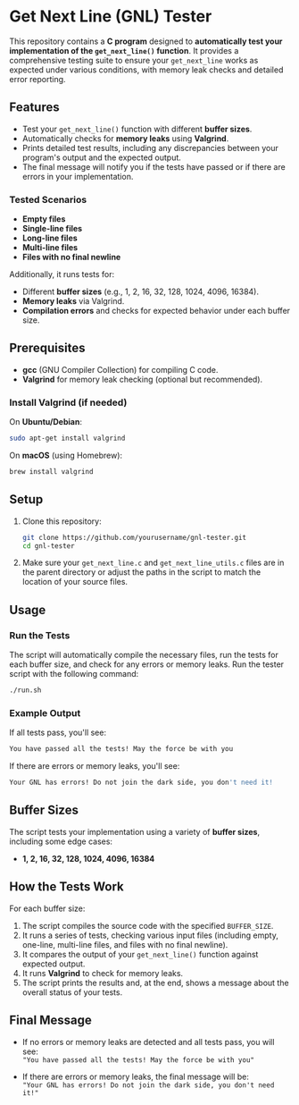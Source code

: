 
# **Get Next Line (GNL) Tester**

This repository contains a **C program** designed to **automatically test your implementation of the `get_next_line()` function**. It provides a comprehensive testing suite to ensure your `get_next_line` works as expected under various conditions, with memory leak checks and detailed error reporting.

## **Features**
- Test your `get_next_line()` function with different **buffer sizes**.
- Automatically checks for **memory leaks** using **Valgrind**.
- Prints detailed test results, including any discrepancies between your program's output and the expected output.
- The final message will notify you if the tests have passed or if there are errors in your implementation.

### **Tested Scenarios**
- **Empty files**
- **Single-line files**
- **Long-line files**
- **Multi-line files**
- **Files with no final newline**

Additionally, it runs tests for:
- Different **buffer sizes** (e.g., 1, 2, 16, 32, 128, 1024, 4096, 16384).
- **Memory leaks** via Valgrind.
- **Compilation errors** and checks for expected behavior under each buffer size.

## **Prerequisites**
- **gcc** (GNU Compiler Collection) for compiling C code.
- **Valgrind** for memory leak checking (optional but recommended).

### **Install Valgrind** (if needed)
On **Ubuntu/Debian**:
```bash
sudo apt-get install valgrind
```

On **macOS** (using Homebrew):
```bash
brew install valgrind
```

## **Setup**
1. Clone this repository:
   ```bash
   git clone https://github.com/yourusername/gnl-tester.git
   cd gnl-tester
   ```

2. Make sure your `get_next_line.c` and `get_next_line_utils.c` files are in the parent directory or adjust the paths in the script to match the location of your source files.

## **Usage**

### Run the Tests
The script will automatically compile the necessary files, run the tests for each buffer size, and check for any errors or memory leaks. Run the tester script with the following command:

```bash
./run.sh
```

### Example Output
If all tests pass, you'll see:
```bash
You have passed all the tests! May the force be with you
```

If there are errors or memory leaks, you'll see:
```bash
Your GNL has errors! Do not join the dark side, you don't need it!
```

## **Buffer Sizes**
The script tests your implementation using a variety of **buffer sizes**, including some edge cases:
- **1, 2, 16, 32, 128, 1024, 4096, 16384**

## **How the Tests Work**
For each buffer size:
1. The script compiles the source code with the specified `BUFFER_SIZE`.
2. It runs a series of tests, checking various input files (including empty, one-line, multi-line files, and files with no final newline).
3. It compares the output of your `get_next_line()` function against expected output.
4. It runs **Valgrind** to check for memory leaks.
5. The script prints the results and, at the end, shows a message about the overall status of your tests.

## **Final Message**
- If no errors or memory leaks are detected and all tests pass, you will see:  
  `"You have passed all the tests! May the force be with you"`
  
- If there are errors or memory leaks, the final message will be:  
  `"Your GNL has errors! Do not join the dark side, you don't need it!"`
